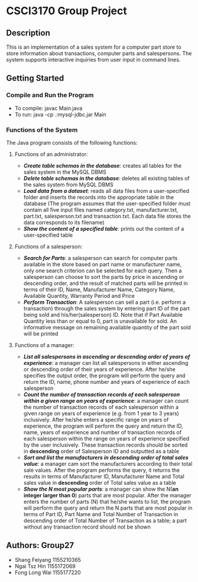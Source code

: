 # CSCI3170 Group Project

## Description
This is an implementation of a sales system for a computer part store to store information about transactions, computer parts and salespersons. The system supports interactive inquiries from user input in command lines.

###

## Getting Started
### Compile and Run the Program
- To compile: javac Main.java
- To run: java -cp .:mysql-jdbc.jar Main

### Functions of the System
The Java program consists of the following functions:
1. Functions of an administrator:
   * ***Create table schemas in the database***: creates all tables for the sales system in the MySQL DBMS
   * ***Delete table schemas in the database***: deletes all existing tables of the sales system from MySQL DBMS
   * ***Load data from a dataset***: reads all data files from a user-specified folder and inserts the records into the appropriate table in the database (The program assumes that the user-specified folder must contain all five input files named category.txt, manufacturer.txt, part.txt, salesperson.txt and transaction.txt. Each data file stores the data corresponds to its filename)
   * ***Show the content of a specified table***: prints out the content of a user-specified table
     
2. Functions of a salesperson:
   * ***Search for Parts***: a salesperson can search for computer parts available in the store based on part name or manufacturer name, only one search criterion can be selected for each query. Then a salesperson can choose to sort the parts by price in ascending or descending order, and the result of matched parts will be printed in terms of their ID, Name, Manufacturer Name, Category Name, Available Quantity, Warranty Period and Price
   * ***Perform Transaction***: A salesperson can sell a part (i.e. perform a transaction) through the sales system by entering part ID of the part being sold and his/her(salesperson) ID. Note that if Part Available Quantity less than or equal to 0, part is unavailable for sold. An informative message on remaining available quantity of the part sold will be printed

3. Functions of a manager:
   * ***List all salespersons in ascending or descending order of years of experience***: a manager can list all salespersons in either ascending or descending order of their years of experience. After he/she specifies the output order, the program will perform the query and return the ID, name, phone number and years of experience of each salesperson
   * ***Count the number of transaction records of each salesperson within a given range on years of experience***: a manager can count the number of transaction records of each salesperson within a given range on years of experience (e.g. from 1 year to 3 years) inclusively. After he/she enters a specific range on years of experience, the program will perform the query and return the ID, name, years of experience and number of transaction records of each salesperson within the range on years of experience specified by the user inclusively. These transaction records should be sorted in **descending** order of Salesperson ID and outputted as a table
   * ***Sort and list the manufacturers in descending order of total sales value***: a manager cam sort the manufacturers according to their total sale values. After the program performs the query, it returns the results in terms of Manufacturer ID, Manufacturer Name and Total sales value in **descending** order of Total sales value as a table
   * ***Show the N most popular parts***: a manager can show the N(**an integer larger than 0**) parts that are most popular. After the manager enters the number of parts (N) that he/she wants to list, the program will perform the query and return the N parts that are most popular in terms of Part ID, Part Name and Total Number of Transaction in descending order of Total Number of Transaction as a table; a part without any transaction record should not be shown


## Authors: Group27
- Shang Feiyang	1155210365
- Ngai Tsz Hin	1155172069
- Fong Long Wai	1155177220
